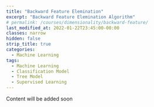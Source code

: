 ```yaml
---
title: "Backward Feature Elemination"
excerpt: "Backward Feature Elemination Algorithm"
# permalink: /courses/dimensionality/backward-feature/
last_modified_at: 2022-01-22T23:45:00-00:00
classes: narrow
hidden: false
strip_title: true
categories:
  - Machine Learning
tags: 
  - Machine Learning
  - Classification Model
  - Tree Model
  - Supervised Learning
---
```

Content will be added soon